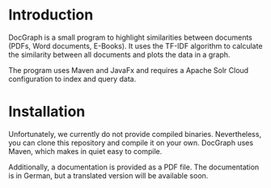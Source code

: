 # Introduction

DocGraph is a small program to highlight similarities between documents (PDFs, Word documents, E-Books).
It uses the TF-IDF algorithm to calculate the similarity between all documents and plots the data in a graph.

The program uses Maven and JavaFx and requires a Apache Solr Cloud configuration to index and query data.


# Installation
Unfortunately, we currently do not provide compiled binaries. Nevertheless, you can clone this repository and compile it on your own. DocGraph uses Maven, which makes in quiet easy to compile.

Additionally, a documentation is provided as a PDF file. The documentation is in German, but a translated version will be available soon.
